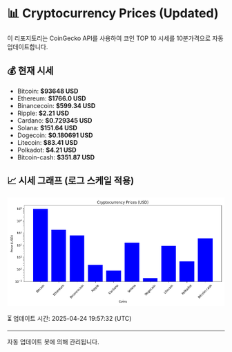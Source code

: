 
# 📊 Cryptocurrency Prices (Updated)

이 리포지토리는 CoinGecko API를 사용하여 코인 TOP 10 시세를 10분가격으로 자동 업데이트합니다.

## 💰 현재 시세
- Bitcoin: **$93648 USD**
- Ethereum: **$1766.0 USD**
- Binancecoin: **$599.34 USD**
- Ripple: **$2.21 USD**
- Cardano: **$0.729345 USD**
- Solana: **$151.64 USD**
- Dogecoin: **$0.180691 USD**
- Litecoin: **$83.41 USD**
- Polkadot: **$4.21 USD**
- Bitcoin-cash: **$351.87 USD**

## 📈 시세 그래프 (로그 스케일 적용)
![Crypto Prices](crypto_prices.png)

⏳ 업데이트 시간: 2025-04-24 19:57:32 (UTC)

---
자동 업데이트 봇에 의해 관리됩니다.
